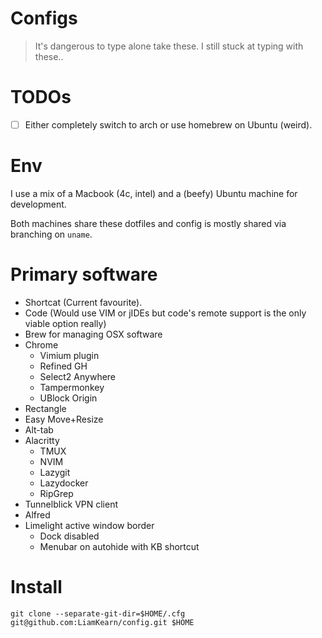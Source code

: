 # Configs
> It's dangerous to type alone take these.
> I still stuck at typing with these..

# TODOs
 - [ ] Either completely switch to arch or use homebrew on Ubuntu (weird).

# Env
I use a mix of a Macbook (4c, intel) and a (beefy) Ubuntu machine for development.

Both machines share these dotfiles and config is mostly shared via branching on `uname`.

# Primary software
 - Shortcat (Current favourite).
 - Code (Would use VIM or jIDEs but code's remote support is the only viable option really)
 - Brew for managing OSX software
 - Chrome
   - Vimium plugin
   - Refined GH
   - Select2 Anywhere
   - Tampermonkey
   - UBlock Origin
 - Rectangle
 - Easy Move+Resize
 - Alt-tab
 - Alacritty
   - TMUX
   - NVIM
   - Lazygit
   - Lazydocker
   - RipGrep
 - Tunnelblick VPN client
 - Alfred
 - Limelight active window border
   - Dock disabled
   - Menubar on autohide with KB shortcut

# Install
```fish
git clone --separate-git-dir=$HOME/.cfg git@github.com:LiamKearn/config.git $HOME
```
